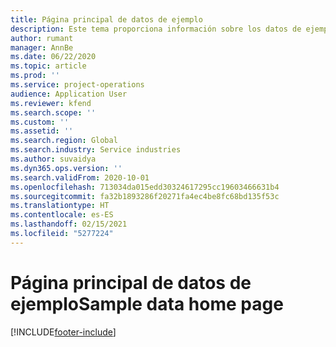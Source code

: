 ```yaml
---
title: Página principal de datos de ejemplo
description: Este tema proporciona información sobre los datos de ejemplo disponible para las operaciones de proyectos de Dynamics 365.
author: rumant
manager: AnnBe
ms.date: 06/22/2020
ms.topic: article
ms.prod: ''
ms.service: project-operations
audience: Application User
ms.reviewer: kfend
ms.search.scope: ''
ms.custom: ''
ms.assetid: ''
ms.search.region: Global
ms.search.industry: Service industries
ms.author: suvaidya
ms.dyn365.ops.version: ''
ms.search.validFrom: 2020-10-01
ms.openlocfilehash: 713034da015edd30324617295cc19603466631b4
ms.sourcegitcommit: fa32b1893286f20271fa4ec4be8fc68bd135f53c
ms.translationtype: HT
ms.contentlocale: es-ES
ms.lasthandoff: 02/15/2021
ms.locfileid: "5277224"
---
```

# <a name="sample-data-home-page"></a><span data-ttu-id="3334f-103">Página principal de datos de ejemplo</span><span class="sxs-lookup"><span data-stu-id="3334f-103">Sample data home page</span></span>


[!INCLUDE[footer-include](../includes/footer-banner.md)]